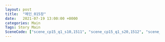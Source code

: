 ```yaml
---
layout: post
title:  "메인_015장"
date:   2021-07-19 13:00:00 +0000
categories: Main
Tags: Story Main
SceneCode: ["scene_cp15_q1_s10,1511", "scene_cp15_q1_s20,1512", "scene_cp15_q2_s10,1521", "scene_cp15_q2_s20,1522", "scene_cp15_q3_s10,1531", "scene_cp15_q3_s20,1532", "scene_cp15_q4_s10,1541", "scene_cp15_q4_s20,1542", "scene_cp15_q4_s30,1543"]
---
```

